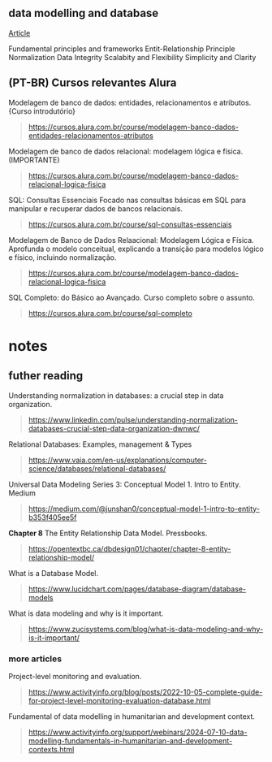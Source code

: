 ## data modelling and database

[Article](https://www.activityinfo.org/blog/posts/2024-10-21-a-guide-to-data-modelling-key-principles-and-design-considerations.html)

Fundamental principles and frameworks
    Entit-Relationship Principle
    Normalization
    Data Integrity
    Scalabity and Flexibility
    Simplicity and Clarity

## (PT-BR) Cursos relevantes Alura
Modelagem de banco de dados: entidades, relacionamentos e atributos. {Curso introdutório}
> https://cursos.alura.com.br/course/modelagem-banco-dados-entidades-relacionamentos-atributos

Modelagem de banco de dados relacional: modelagem lógica e física. (IMPORTANTE)
> https://cursos.alura.com.br/course/modelagem-banco-dados-relacional-logica-fisica

SQL: Consultas Essenciais
Focado nas consultas básicas em SQL para manipular e recuperar dados de bancos relacionais.
> https://cursos.alura.com.br/course/sql-consultas-essenciais

Modelagem de Banco de Dados Relaacional: Modelagem Lógica e Física.
Aprofunda o modelo conceitual, explicando a transição para modelos lógico e físico, incluindo normalização.
> https://cursos.alura.com.br/course/modelagem-banco-dados-relacional-logica-fisica

SQL Completo: do Básico ao Avançado.
Curso completo sobre o assunto.
> https://cursos.alura.com.br/course/sql-completo

# notes






## futher reading

Understanding normalization in databases: a crucial step in data organization.
> https://www.linkedin.com/pulse/understanding-normalization-databases-crucial-step-data-organization-dwnwc/

Relational Databases: Examples, management & Types
> https://www.vaia.com/en-us/explanations/computer-science/databases/relational-databases/

Universal Data Modeling Series 3: Conceptual Model 1. Intro to Entity. Medium
> https://medium.com/@junshan0/conceptual-model-1-intro-to-entity-b353f405ee5f

**Chapter 8** The Entity Relationship Data Model. Pressbooks.
> https://opentextbc.ca/dbdesign01/chapter/chapter-8-entity-relationship-model/

What is a Database Model.
> https://www.lucidchart.com/pages/database-diagram/database-models

What is data modeling and why is it important.
> https://www.zucisystems.com/blog/what-is-data-modeling-and-why-is-it-important/


### more articles
Project-level monitoring and evaluation.
> https://www.activityinfo.org/blog/posts/2022-10-05-complete-guide-for-project-level-monitoring-evaluation-database.html

Fundamental of data modelling in humanitarian and development context.
> https://www.activityinfo.org/support/webinars/2024-07-10-data-modelling-fundamentals-in-humanitarian-and-development-contexts.html

